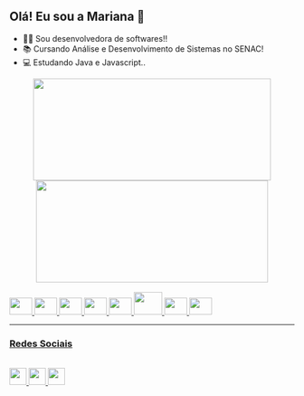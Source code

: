 ## Olá! Eu sou a Mariana 👋

- 👩‍💻 Sou desenvolvedora de softwares!!
- 📚 Cursando Análise e Desenvolvimento de Sistemas no SENAC!
- 💻 Estudando Java e Javascript..


<div align="center">
  <a href="https://github.com/maricsouza">
  <img height="180" width="420" src="https://github-readme-stats.vercel.app/api?username=maricsouza&show_icons=true&theme=tokyonight&include_all_commits=true&count_private=true"/>
  <img height="180" width="410"  src="https://github-readme-stats.vercel.app/api/top-langs/?username=maricsouza&layout=compact&langs_count=7&theme=tokyonight"/>
</div>

<div style="display: inline_block"><br>
  <img height="30" width="40" src="https://cdn.jsdelivr.net/gh/devicons/devicon/icons/javascript/javascript-original.svg" />
  <img height="30" width="40" src="https://cdn.jsdelivr.net/gh/devicons/devicon/icons/dotnetcore/dotnetcore-original.svg" />
  <img height="30" width="40" src="https://cdn.jsdelivr.net/gh/devicons/devicon/icons/csharp/csharp-original.svg" />
  <img height="30" width="40" src="https://cdn.jsdelivr.net/gh/devicons/devicon/icons/css3/css3-original.svg" />
  <img height="30" width="40" src="https://cdn.jsdelivr.net/gh/devicons/devicon/icons/html5/html5-original.svg" />
  <img height="40" width="50" src="https://cdn.jsdelivr.net/gh/devicons/devicon/icons/java/java-plain.svg" />
  <img height="30" width="40" src="https://cdn.jsdelivr.net/gh/devicons/devicon/icons/mysql/mysql-plain.svg" />
  <img height="30" width="40" src="https://cdn.jsdelivr.net/gh/devicons/devicon/icons/nodejs/nodejs-plain.svg" />
</div>

--- 
 ### Redes Sociais
  
<div style="display: inline_block"><br>
  <a href="https://github.com/maricsouza"> <img height="30" src="https://img.shields.io/badge/GitHub-100000?style=for-the-badge&logo=github&logoColor=white" /> </a>
  <a href="https://www.instagram.com/marishee_u/"> <img height="30" src="https://img.shields.io/badge/Instagram-E4405F?style=for-the-badge&logo=instagram&logoColor=white" /> </a>
  <a href="https://www.linkedin.com/in/mariana-souza-240368224"> <img height="30" src="https://img.shields.io/badge/LinkedIn-0077B5?style=for-the-badge&logo=linkedin&logoColor=white" /> </a>

</div>
